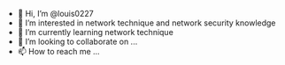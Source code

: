 - 👋 Hi, I’m @louis0227
- 👀 I’m interested in network technique and  network security knowledge
- 🌱 I’m currently learning network technique
- 💞️ I’m looking to collaborate on ...
- 📫 How to reach me ...

<!---
louis0227/louis0227 is a ✨ special ✨ repository because its `README.md` (this file) appears on your GitHub profile.
You can click the Preview link to take a look at your changes.
--->
